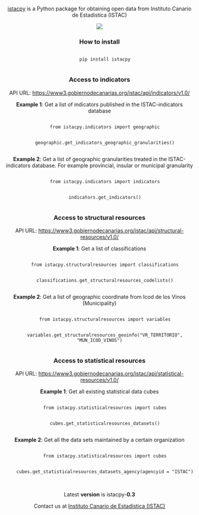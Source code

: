 <span align="center">
  <p align="center"><a href="https://pypi.org/project/istacpy/">istacpy</a> is a Python package for obtaining open data from Instituto Canario de Estadistica (ISTAC)</p>
</span>

<div align="center">
  <div style="text-align: center;">
    <img src="https://www3.gobiernodecanarias.org/noticias/wp-content/themes/tema_gobcan_noticias/assets/istac_logo-380x94.png" align="center"/>
  </div>
</div>


<span align="center">

<h3 align="center">How to install</h3>
<div align="center">
  <code>
    pip install istacpy
  </code>
</div>

<h3 align="center">Access to indicators</h3>
<p align="center"> API URL: <a href="https://www3.gobiernodecanarias.org/istac/api/indicators/v1.0/">https://www3.gobiernodecanarias.org/istac/api/indicators/v1.0/</a></p>
<div align="center">
  <p><strong>Example 1</strong>: Get a list of indicators published in the ISTAC-indicators database</p>
  <code>
    from istacpy.indicators import geographic
  </code>
  <br>
  <code>
    geographic.get_indicators_geographic_granularities()
  </code>
  <p><strong>Example 2</strong>: Get a list of geographic granularities treated in the ISTAC-indicators database. For example provincial, insular or municipal granularity</p>
  <code>
    from istacpy.indicators import indicators
  </code>
  <br>
  <code>
    indicators.get_indicators()
  </code>
</div>

<h3 align="center">Access to structural resources</h3>
<p align="center"> API URL: <a href="https://www3.gobiernodecanarias.org/istac/api/structural-resources/v1.0/">https://www3.gobiernodecanarias.org/istac/api/structural-resources/v1.0/</a></p>
<div align="center">
  <p><strong>Example 1</strong>: Get a list of classifications</p>
  <code>
    from istacpy.structuralresources import classifications
  </code>
  <br>
  <code>
    classifications.get_structuralresources_codelists()
  </code>
  <p><strong>Example 2</strong>: Get a list of geographic coordinate from Icod de los Vinos (Municipality)</p>
  <code>
    from istacpy.structuralresources import variables
  </code>
  <br>
  <code>
    variables.get_structuralresources_geoinfo("VR_TERRITORIO", "MUN_ICOD_VINOS")
  </code>
</div>

<h3 align="center">Access to statistical resources</h3>
<p align="center"> API URL: <a href="https://www3.gobiernodecanarias.org/istac/api/statistical-resources/v1.0/">https://www3.gobiernodecanarias.org/istac/api/statistical-resources/v1.0/</a></p>
<div align="center">
  <p><strong>Example 1</strong>: Get all existing statistical data cubes</p>
  <code>
    from istacpy.statisticalresources import cubes
  </code>
  <br>
  <code>
    cubes.get_statisticalresources_datasets()
  </code>
  <p><strong>Example 2</strong>: Get all the data sets maintained by a certain organization</p>
  <code>
    from istacpy.statisticalresources import cubes
  </code>
  <br>
  <code>
    cubes.get_statisticalresources_datasets_agency(agencyid = "ISTAC")
  </code>
</div>

</span>
<br>


<span align="center">
  <p align="center">Latest <strong>version</strong> is istacpy-<strong>0.3</strong></p>
  <p align="center">Contact us at <a href="mailto:edatos.istac@gobiernodecanarias.org">Instituto Canario de Estadística (ISTAC)</a>
</span>
